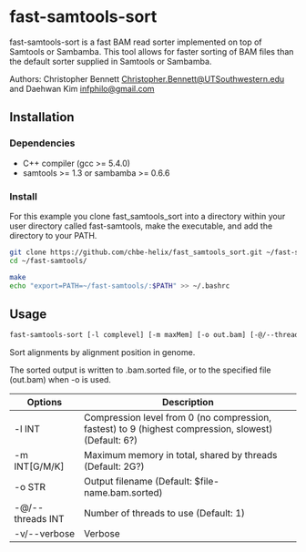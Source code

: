# fast-samtools-sort
fast-samtools-sort is a fast BAM read sorter implemented on top of Samtools or Sambamba. This tool allows for faster sorting of BAM files than the default sorter supplied in Samtools or Sambamba.

Authors: Christopher Bennett <Christopher.Bennett@UTSouthwestern.edu> and Daehwan Kim <infphilo@gmail.com>

## Installation
### Dependencies
* C++ compiler (gcc >= 5.4.0)
* samtools >= 1.3 or sambamba >= 0.6.6 

### Install
For this example you clone fast_samtools_sort into a directory within your user directory called fast-samtools, make the executable, and add the directory to your PATH.

```sh
git clone https://github.com/chbe-helix/fast_samtools_sort.git ~/fast-samtools/
cd ~/fast-samtools/

make
echo "export=PATH=~/fast-samtools/:$PATH" >> ~/.bashrc
```

## Usage
```sh
fast-samtools-sort [-l complevel] [-m maxMem] [-o out.bam] [-@/--threads threads] [in.bam]
```

Sort alignments by alignment position in genome.

The sorted output is written to .bam.sorted file, or to the specified file (out.bam) when -o is used.

Options | Description
--------- | --------------------------
-l INT | Compression level from 0 (no compression, fastest) to 9 (highest compression, slowest) (Default: 6?)
-m INT[G/M/K] | Maximum memory in total, shared by threads (Default: 2G?)
-o STR | Output filename (Default: $file-name.bam.sorted)
-@/--threads INT | Number of threads to use (Default: 1)
-v/--verbose | Verbose
